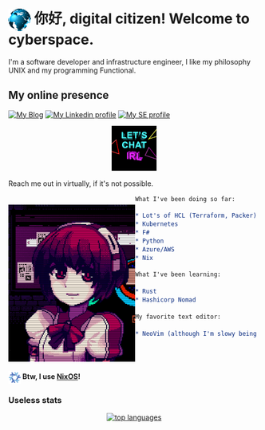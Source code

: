 # <img align="center" src="./assets/globe.gif" height="45px" /> 你好, digital citizen! Welcome to cyberspace.

I'm a software developer and infrastructure engineer, I like my philosophy UNIX and my programming Functional.

## My online presence

[![My Blog][blog]](https://mtrsk.github.io)
[![My Linkedin profile][linkedin]](https://linkedin.com/in/marcos-schonfinkel)
[![My SE profile][stackexchange]](https://stackoverflow.com/users/4614840/aristu?tab=profile)
<p align="center"> <img width=90px src="./assets/chat.gif"> </p> Reach me out in virtually, if it's not possible.

<img src="./assets/dorothy.gif"
     style="margin-top:20px;"
     height="315px"
     align="left" />
```org
What I've been doing so far:

* Lot's of HCL (Terraform, Packer)
* Kubernetes
* F#
* Python
* Azure/AWS
* Nix

What I've been learning:

* Rust
* Hashicorp Nomad

My favorite text editor:

* NeoVim (although I'm slowy being converted to Emacs + ORG)
```
<br/>
<br/>

#### <img align="center" src="./assets/nixos.gif" height="25px" /> Btw, I use [NixOS]()!

### Useless stats

<p align="center">
  <a href="https://github.com/anuraghazra/github-readme-stats">
    <img src="https://github-readme-stats.vercel.app/api/top-langs/?username=mtrsk&&show_icons=true&hide_title=true&theme=radical&layout=compact&hide_border=true&border_radius=35&langs_count=15&hide=jupyter%20notebook" alt="top languages"/>
  </a>
</p>

[blog]: https://img.shields.io/badge/Blog-B1361E?style=for-the-badge&logo=linux&logoColor=white
[linkedin]: https://img.shields.io/badge/LinkedIn-0077B5?style=for-the-badge&logo=linkedin&logoColor=white
[stackexchange]: https://img.shields.io/badge/stackexchange-0A0A0A?style=for-the-badge&logo=stackexchange&logoColor=white